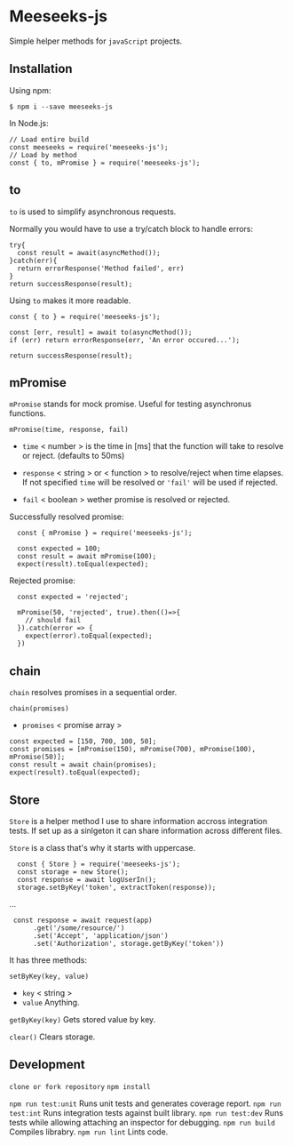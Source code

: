 # Meeseeks-js

Simple helper methods for `javaScript` projects.

## Installation

Using npm:
```
$ npm i --save meeseeks-js
```

In Node.js:

```
// Load entire build
const meeseeks = require('meeseeks-js');
// Load by method
const { to, mPromise } = require('meeseeks-js');
```

## to

`to` is used to simplify asynchronous requests.

Normally you would have to use a try/catch block to handle errors:

```
try{
  const result = await(asyncMethod());
}catch(err){
  return errorResponse('Method failed', err)
}
return successResponse(result);
```

Using `to` makes it more readable.

```
const { to } = require('meeseeks-js');

const [err, result] = await to(asyncMethod());
if (err) return errorResponse(err, 'An error occured...');

return successResponse(result);
```

## mPromise

`mPromise` stands for mock promise. Useful for testing asynchronus functions.

`mPromise(time, response, fail)`

- `time` < number > is the time in [ms] that the function will take to resolve or reject. (defaults to 50ms)

- `response` < string > or < function > to resolve/reject when time elapses. If not specified `time` will be resolved or `'fail'` will be used if rejected.

- `fail` < boolean > wether promise is resolved or rejected.


Successfully resolved promise:
```
  const { mPromise } = require('meeseeks-js');

  const expected = 100;
  const result = await mPromise(100);
  expect(result).toEqual(expected);
```

Rejected promise:
```
  const expected = 'rejected';

  mPromise(50, 'rejected', true).then(()=>{
    // should fail
  }).catch(error => {
    expect(error).toEqual(expected);
  })
```

## chain

`chain` resolves promises in a sequential order.

`chain(promises)`

- `promises` < promise array >

```
const expected = [150, 700, 100, 50];
const promises = [mPromise(150), mPromise(700), mPromise(100), mPromise(50)];
const result = await chain(promises);
expect(result).toEqual(expected);
```

## Store

`Store` is a helper method I use to share information accross integration tests. If set up as a sinlgeton it can share information across different files.

`Store` is a class that's why it starts with uppercase.

```
  const { Store } = require('meeseeks-js');
  const storage = new Store();
  const response = await logUserIn();
  storage.setByKey('token', extractToken(response));
```
...
```
 const response = await request(app)
      .get('/some/resource/')
      .set('Accept', 'application/json')
      .set('Authorization', storage.getByKey('token'))
```

It has three methods:

`setByKey(key, value)`
 - `key` < string >
 - `value` Anything.

`getByKey(key)` Gets stored value by key.

`clear()` Clears storage.

## Development

`clone or fork repository`
`npm install`

`npm run test:unit` Runs unit tests and generates coverage report.
`npm run test:int` Runs integration tests against built library.
`npm run test:dev` Runs tests while allowing attaching an inspector for debugging.
`npm run build` Compiles librabry.
`npm run lint` Lints code.

